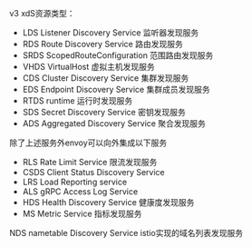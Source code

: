 v3 xdS资源类型：
- LDS	Listener Discovery Service	监听器发现服务
- RDS	Route Discovery Service	路由发现服务
- SRDS ScopedRouteConfiguration 范围路由发现服务
- VHDS VirtualHost 虚拟主机发现服务
- CDS	Cluster Discovery Service	集群发现服务
- EDS	Endpoint Discovery Service	集群成员发现服务
- RTDS runtime  运行时发现服务
- SDS	Secret Discovery Service	密钥发现服务
- ADS	Aggregated Discovery Service	聚合发现服务

除了上述服务外envoy可以向外集成以下服务

- RLS	Rate Limit Service	限流发现服务
- CSDS Client Status Discovery Service
- LRS  Load Reporting service
- ALS  gRPC Access Log Service  
- HDS	Health Discovery Service	健康度发现服务
- MS	Metric Service	指标发现服务

NDS  nametable Discovery Service istio实现的域名列表发现服务